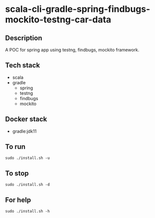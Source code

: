 # scala-cli-gradle-spring-findbugs-mockito-testng-car-data

## Description
A POC for spring app using testng,
findbugs, mockito framework.

## Tech stack
- scala
- gradle
  - spring
  - testng
  - findbugs
  - mockito

## Docker stack
- gradle:jdk11

## To run
`sudo ./install.sh -u`

## To stop
`sudo ./install.sh -d`

## For help
`sudo ./install.sh -h`
